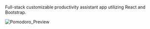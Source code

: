 Full-stack customizable productivity assistant app utilizing React and Bootstrap.

![Pomodoro_Preview](https://user-images.githubusercontent.com/77547818/121828503-001fe280-cc7d-11eb-921d-1dd93724b0ab.png)

